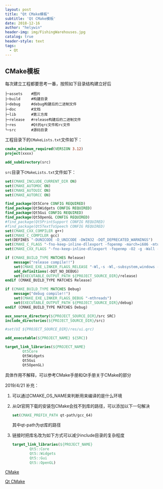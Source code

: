 ```yaml
---
layout: post
title: "Qt CMake模板"
subtitle: 'Qt CMake模板'
date: 2018-12-16
author: "helywin"
header-img: img/FishingWarehouses.jpg
catalog: true
header-style: text
tags:
  - Qt
---
```


## CMake模板

每次建立工程都要思考一番，按照如下目录结构建立好后

```
├─assets	#图片
├─build		#构建目录
├─debug		#debug构建后的二进制文件
├─doc		#文档
├─lib		#第三方库
├─release	#release构建后的二进制文件
├─res		#Qt的qrc文件和rc文件
└─src		#源码目录
```

工程目录下的`CMakeLists.txt`文件如下：

```cmake
cmake_minimum_required(VERSION 3.12)
project(xxxx)

add_subdirectory(src)
```

`src`目录下`CMakeLists.txt`文件如下：

```cmake
set(CMAKE_INCLUDE_CURRENT_DIR ON)
set(CMAKE_AUTOMOC ON)
set(CMAKE_AUTOUIC ON)
set(CMAKE_AUTORCC ON)

find_package(Qt5Core CONFIG REQUIRED)
find_package(Qt5Widgets CONFIG REQUIRED)
find_package(Qt5Gui CONFIG REQUIRED)
find_package(Qt5OpenGL CONFIG REQUIRED)
#find_package(Qt5PrintSupport CONFIG REQUIRED)
#find_package(Qt5TextToSpeech CONFIG REQUIRED)
set(CMAKE_CXX_COMPILER g++)
set(CMAKE_C_COMPILER gcc)
set(DEFINES "-DUNICODE -D_UNICODE -DWIN32 -DQT_DEPRECATED_WARNINGS")
set(CMAKE_C_FLAGS "-fno-keep-inline-dllexport -fopenmp -march=i686 -mtune=core2 -Wa,-mbig-obj -O2 -Wall -W -Wextra ${DEFINES}")
set(CMAKE_CXX_FLAGS "-fno-keep-inline-dllexport -fopenmp -O2 -g -Wall -W -Wextra -fexceptions -mthreads ${DEFINES}")

if (CMAKE_BUILD_TYPE MATCHES Release)
    message("release compile!!")
    set(CMAKE_EXE_LINKER_FLAGS_RELEASE "-Wl,-s -Wl,-subsystem,windows -mthreads")
    add_definitions(-DQT_NO_DEBUG)
    set(EXECUTABLE_OUTPUT_PATH ${PROJECT_SOURCE_DIR}/release)
endif (CMAKE_BUILD_TYPE MATCHES Release)

if (CMAKE_BUILD_TYPE MATCHES Debug)
    message("debug compile!!")
    set(CMAKE_EXE_LINKER_FLAGS_DEBUG "-mthreads")
    set(EXECUTABLE_OUTPUT_PATH ${PROJECT_SOURCE_DIR}/debug)
endif (CMAKE_BUILD_TYPE MATCHES Debug)

aux_source_directory(${PROJECT_SOURCE_DIR}/src SRC)
include_directories(${PROJECT_SOURCE_DIR}/src)

#set(UI ${PROJECT_SOURCE_DIR}/res/ui.qrc)

add_executable(${PROJECT_NAME} ${SRC})

target_link_libraries(${PROJECT_NAME}
        Qt5Core
        Qt5Widgets
        Qt5Gui
        Qt5OpenGL)
```



具体作用不解释，可以参考CMake手册和Qt手册关于CMake的部分

2019/4/21 补充：

1. 可以通过CMAKE_OS_NAME来判断用来编译的是什么环境

2. 从Qt官网下载的安装包CMake会找不到库的路径，可以添加以下一句解决

   ```cmake
   set(CMAKE_PREFIX_PATH qt-path/gcc_64)
   ```

   其中qt-path为qt库的路径

3. 链接时把库名改为如下方式可以减少include目录的复杂程度

   ```cmake
   target_link_libraries(${PROJECT_NAME}
           Qt5::Core
           Qt5::Widgets
           Qt5::Gui
           Qt5::OpenGL)
   ```

   

[CMake](https://cmake.org/cmake/help/latest/)

[Qt CMake](http://doc.qt.io/qt-5/cmake-manual.html)